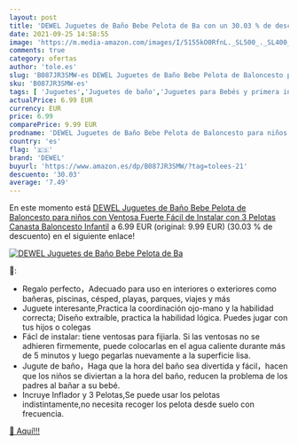 ```yaml
---
layout: post
title: 'DEWEL Juguetes de Baño Bebe Pelota de Ba con un 30.03 % de descuento'
date: 2021-09-25 14:58:55
image: 'https://m.media-amazon.com/images/I/5155kO0RfnL._SL500_._SL400_.jpg'
comments: true
category: ofertas
author: 'tole.es'
slug: 'B087JR3SMW-es DEWEL Juguetes de Baño Bebe Pelota de Baloncesto para...'
sku: 'B087JR3SMW-es'
tags: [ 'Juguetes','Juguetes de baño','Juguetes para Bebés y primera infancia','Juguetes y juegos','dewel','juguetes', ]
actualPrice: 6.99 EUR
currency: EUR
price: 6.99
comparePrice: 9.99 EUR
prodname: 'DEWEL Juguetes de Baño Bebe Pelota de Baloncesto para niños con Ventosa Fuerte Fácil de Instalar con 3 Pelotas Canasta Baloncesto Infantil'
country: 'es'
flag: '🇪🇸'
brand: 'DEWEL'
buyurl: 'https://www.amazon.es/dp/B087JR3SMW/?tag=tolees-21'
descuento: '30.03'
average: '7.49'
---
```


En este momento está [DEWEL Juguetes de Baño Bebe Pelota de Baloncesto para niños con Ventosa Fuerte Fácil de Instalar con 3 Pelotas Canasta Baloncesto Infantil](https://www.amazon.es/dp/B087JR3SMW/?tag=tolees-21) a 6.99 EUR (original: 9.99 EUR) (30.03 %  de descuento) en el siguiente enlace!

[![DEWEL Juguetes de Baño Bebe Pelota de Ba](https://m.media-amazon.com/images/I/5155kO0RfnL._SL500_._SL400_.jpg)](https://www.amazon.es/dp/B087JR3SMW/?tag=tolees-21)

🔎:

- Regalo perfecto，Adecuado para uso en interiores o exteriores como bañeras, piscinas, césped, playas, parques, viajes y más
- Juguete interesante,Practica la coordinación ojo-mano y la habilidad correcta; Diseño extraíble, practica la habilidad lógica. Puedes jugar con tus hijos o colegas
- Fácl de instalar: tiene ventosas para fijiarla. Si las ventosas no se adhieren firmemente, puede colocarlas en el agua caliente durante más de 5 minutos y luego pegarlas nuevamente a la superficie lisa.
- Jugute de baño，Haga que la hora del baño sea divertida y fácil，hacen que los niños se diviertan a la hora del baño, reducen la problema de los padres al bañar a su bebé.
- Incruye Inflador y 3 Pelotas,Se puede usar los pelotas indistintamente,no necesita recoger los pelota desde suelo con frecuencia.

[🛒 Aquí!!!](https://www.amazon.es/dp/B087JR3SMW/?tag=tolees-21)
